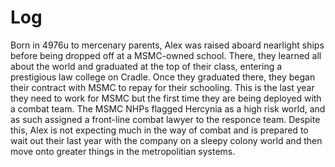 # Log

Born in 4976u to mercenary parents, Alex was raised aboard nearlight ships before being dropped off at a MSMC-owned school. There, they learned all about the world and graduated at the top of their class, entering a prestigious law college on Cradle. Once they graduated there, they began their contract with MSMC to repay for their schooling. This is the last year they need to work for MSMC but the first time they are being deployed with a combat team. The MSMC NHPs flagged Hercynia as a high risk world, and as such assigned a front-line combat lawyer to the responce team. Despite this, Alex is not expecting much in the way of combat and is prepared to wait out their last year with the company on a sleepy colony world and then move onto greater things in the metropolitian systems. 
